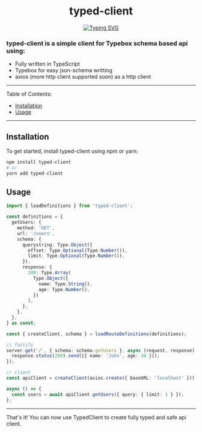 <h1 align="center">typed-client</h1>
<p align="center"><a href="https://git.io/typing-svg"><img src="https://readme-typing-svg.demolab.com?font=Fira+Code&size=18&duration=2000&pause=2000&center=true&width=540&height=80&lines=First+class+client+for+fastify." alt="Typing SVG" /></a></p>

### typed-client is a simple client for Typebox schema based api using:

- Fully written in TypeScript
- Typebox for easy json-schema writting
- axios (more http client supported soon) as a http client

---

Table of Contents:

- [Installation](#installation)
- [Usage](#usage)

---

## Installation

To get started, install typed-client using npm or yarn:

```sh
npm install typed-client
# or
yarn add typed-client
```

## Usage

```typescript
import { loadDefinitions } from 'typed-client';

const definitions = {
  getUsers: {
    method: 'GET',
    url: '/users',
    schema: {
      querystring: Type.Object({
        offset: Type.Optional(Type.Number()),
        limit: Type.Optional(Type.Number()),
      }),
      response: {
        200: Type.Array(
          Type.Object({
            name: Type.String(),
            age: Type.Number(),
          })
        ),
      },
    },
  },
} as const;

const { createClient, schema } = loadRouteDefinitions(definitions);

// fastify
server.get('/', { schema: schema.getUsers }, async (request, response) => {
  response.status(200).send([{ name: 'John', age: 30 }]);
});

// client
const apiClient = createClient(axios.create({ baseURL: 'localhost' }));

async () => {
  const users = await apiClient.getUsers({ query: { limit: 1 } });
};
```

---

That's it! You can now use TypedClient to create fully typed and safe api client.
